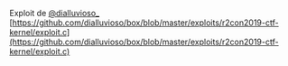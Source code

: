 Exploit de [@dialluvioso_](https://twitter.com/dialluvioso_) [https://github.com/dialluvioso/box/blob/master/exploits/r2con2019-ctf-kernel/exploit.c](https://github.com/dialluvioso/box/blob/master/exploits/r2con2019-ctf-kernel/exploit.c)
